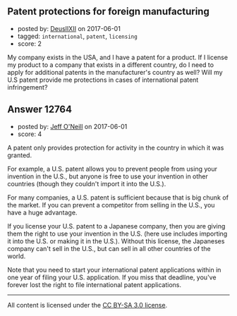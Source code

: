 ## Patent protections for foreign manufacturing

- posted by: [DeusIIXII](https://stackexchange.com/users/9956796/deusiixii) on 2017-06-01
- tagged: `international`, `patent`, `licensing`
- score: 2

My company exists in the USA, and I have a patent for a product. If I license my product to a company that exists in a different country, do I need to apply for additional patents in the manufacturer's country as well? Will my U.S patent provide me protections in cases of international patent infringement?


## Answer 12764

- posted by: [Jeff O'Neill](https://stackexchange.com/users/46273/jeff-o-neill) on 2017-06-01
- score: 4

A patent only provides protection for activity in the country in which it was granted.

For example, a U.S. patent allows you to prevent people from using your invention in the U.S., but anyone is free to use your invention in other countries (though they couldn't import it into the U.S.).

For many companies, a U.S. patent is sufficient because that is big chunk of the market. If you can prevent a competitor from selling in the U.S., you have a huge advantage.

If you license your U.S. patent to a Japanese company, then you are giving them the right to use your invention in the U.S. (here use includes importing it into the U.S. or making it in the U.S.).  Without this license, the Japaneses company can't sell in the U.S., but can sell in all other countries of the world.

Note that you need to start your international patent applications within in one year of filing your U.S. application.  If you miss that deadline, you've forever lost the right to file international patent applications.



---

All content is licensed under the [CC BY-SA 3.0 license](https://creativecommons.org/licenses/by-sa/3.0/).
